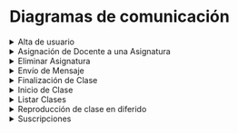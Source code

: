 # Diagramas de comunicación

<details>
<summary>Alta de usuario</summary>
<br>

### Alta de Usuario
![](./diagramasDeComunicacion/Alta%20de%20Usuario/1.%20Ingreso%20de%20Datos%20Usuario.png)

![](./diagramasDeComunicacion/Alta%20de%20Usuario/2.%20Nuevo%20Docente.png)

![](./diagramasDeComunicacion/Alta%20de%20Usuario/3.%20Nuevo%20Estudiante.png)

![](./diagramasDeComunicacion/Alta%20de%20Usuario/4.%20Confirmar%20Alta%20de%20Usuario.png)

![](./diagramasDeComunicacion/Alta%20de%20Usuario/5.%20Cancelar%20Alta%20de%20Usuario.png)

</details>


<details>
<summary>Asignación de Docente a una Asignatura</summary>
<br>

### Asignación de Docente a una Asignatura
![](./diagramasDeComunicacion/Asignación%20de%20Docente%20a%20una%20Asignatura/1.%20Listar%20Asignaturas%20Registradas.png)

![](./diagramasDeComunicacion/Asignación%20de%20Docente%20a%20una%20Asignatura/2.%20Elegir%20Asignatura.png)

![](./diagramasDeComunicacion/Asignación%20de%20Docente%20a%20una%20Asignatura/3.%20Listar%20Docentes%20No%20Asignados.png)

![](./diagramasDeComunicacion/Asignación%20de%20Docente%20a%20una%20Asignatura/4.%20Asignar%20Docente.png)

![](./diagramasDeComunicacion/Asignación%20de%20Docente%20a%20una%20Asignatura/5.%20Confirmar%20Asignación.png)

![](./diagramasDeComunicacion/Asignación%20de%20Docente%20a%20una%20Asignatura/6.%20Cancelar%20Asignación.png)

</details>

<details>
<summary>Eliminar Asignatura</summary>
<br>

### Eliminar Asignatura

![](./diagramasDeComunicacion/Eliminar%20Asignatura/01%20-%20Listar%20Asginaturas.png)

![](./diagramasDeComunicacion/Eliminar%20Asignatura/02%20-%20Seleccionar%20Asignatura.png)

![](./diagramasDeComunicacion/Eliminar%20Asignatura/03%20-%20Eliminar%20Asignatura.png)

![](./diagramasDeComunicacion/Eliminar%20Asignatura/04%20-%20Cancelar%20Eliminacion.png)

</details>


<details>
<summary>Envío de Mensaje</summary>
<br>

### Envío de Mensaje

![](./diagramasDeComunicacion/Envío%20de%20Mensaje/1.%20Listar%20Clases%20Vivo.png)

![](./diagramasDeComunicacion/Envío%20de%20Mensaje/2.%20Seleccionar%20Clase.png)

![](./diagramasDeComunicacion/Envío%20de%20Mensaje/3.%20Listar%20Mensajes.png)

![](./diagramasDeComunicacion/Envío%20de%20Mensaje/4.%20Seleccionar%20Mensaje.png)

![](./diagramasDeComunicacion/Envío%20de%20Mensaje/5.%20Ingresar%20Texto.png)

![](./diagramasDeComunicacion/Envío%20de%20Mensaje/6.%20Alta%20Mensaje.png)

![](./diagramasDeComunicacion/Envío%20de%20Mensaje/7.%20Cancelar%20Mensaje.png)

</details>


<details>
<summary>Finalización de Clase</summary>
<br>

### Finalización de Clase

![](./diagramasDeComunicacion/Finalización%20de%20Clase/1.%20Listar%20Clases%20Vivo.png)

![](./diagramasDeComunicacion/Finalización%20de%20Clase/2.%20Seleccionar%20Clase.png)

![](./diagramasDeComunicacion/Finalización%20de%20Clase/3.%20Finalizar%20Clase.png)

![](./diagramasDeComunicacion/Finalización%20de%20Clase/4.%20Cancelar%20Finalizacion.png)


</details>


<details>
<summary>Inicio de Clase</summary>
<br>

### Inicio de Clase

![](./diagramasDeComunicacion/Inicio%20de%20Clase/1.%20Listar%20Asignaturas.png)

![](./diagramasDeComunicacion/Inicio%20de%20Clase/2.%20Seleccionar%20Asignatura.png)

![](./diagramasDeComunicacion/Inicio%20de%20Clase/3.%20Ingresar%20Detalle.png)


![](./diagramasDeComunicacion/Inicio%20de%20Clase/4.%20Listar%20Estudiantes.png)

![](./diagramasDeComunicacion/Inicio%20de%20Clase/5.%20Agregar%20Estudiante.png)

![](./diagramasDeComunicacion/Inicio%20de%20Clase/6.%20Confirmar%20Clase.png)

![](./diagramasDeComunicacion/Inicio%20de%20Clase/7.%20Cancelar%20Clase.png)

</details>



<details>
<summary>Listar Clases</summary>
<br>

### Listar Clases

![](./diagramasDeComunicacion/Listar%20Clases/01.%20Listar%20Asignaturas.png)

![](./diagramasDeComunicacion/Listar%20Clases/02%20-%20Seleccionar%20Asignatura.png)

![](./diagramasDeComunicacion/Listar%20Clases/03%20-%20Listar%20Clases.png)

![](./diagramasDeComunicacion/Listar%20Clases/04%20-%20Cancelar%20Listado.png)


</details>


<details>
<summary>Reproducción de clase en diferido</summary>
<br>

### Reproducción de clase en diferido

![](./diagramasDeComunicacion/Reproducción%20de%20clase%20en%20diferido/1%20-%20Listar%20Asignaturas.png)

![](./diagramasDeComunicacion/Reproducción%20de%20clase%20en%20diferido/2%20-%20Seleccionar%20Asignatura.png)

![](./diagramasDeComunicacion/Reproducción%20de%20clase%20en%20diferido/3%20-Listar%20Clases%20Disponibles%20En%20Diferido.png)

![](./diagramasDeComunicacion/Reproducción%20de%20clase%20en%20diferido/4%20-Seleccionar%20Clase-seleccionarClase.png)

![](./diagramasDeComunicacion/Reproducción%20de%20clase%20en%20diferido/5%20-Registrar%20Reproducción.png)


![](./diagramasDeComunicacion/Reproducción%20de%20clase%20en%20diferido/6%20-Listar%20Mensajes.png)

![](./diagramasDeComunicacion/Reproducción%20de%20clase%20en%20diferido/7%20-Cancelar%20Reproduccion.png)


</details>


<details>
<summary>Suscripciones</summary>
<br>

### Suscripciones

![](./diagramasDeComunicacion/Suscripciones/Consulta%20de%20Notificaciones.png)

![](./diagramasDeComunicacion/Suscripciones/Eliminar%20Suscripción.png)

![](./diagramasDeComunicacion/Suscripciones/Suscribirse%20a%20Notificaciones.png)


</details>
